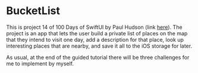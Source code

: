 # BucketList

This is project 14 of 100 Days of SwiftUI by Paul Hudson (link [here](https://www.hackingwithswift.com/books/ios-swiftui/bucket-list-introduction)). The project is an app that lets the user build a private list of places on the map that they intend to visit one day, add a description for that place, look up interesting places that are nearby, and save it all to the iOS storage for later.

As usual, at the end of the guided tutorial there will be three challenges for me to implement by myself.
